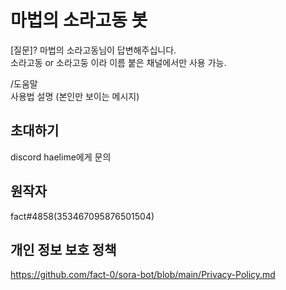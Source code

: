 # 마법의 소라고동 봇

[질문]?
마법의 소라고동님이 답변해주십니다.  
소라고동 or 소라고둥 이라 이름 붙은 채널에서만 사용 가능.  

/도움말  
사용법 설명 (본인만 보이는 메시지)  

## 초대하기
discord haelime에게 문의

## 원작자
fact#4858(353467095876501504)

## 개인 정보 보호 정책
https://github.com/fact-0/sora-bot/blob/main/Privacy-Policy.md  
